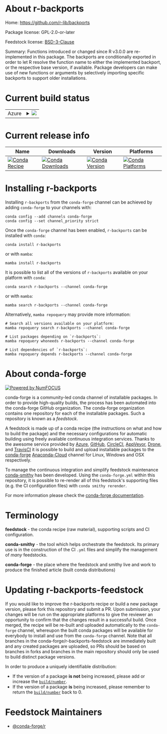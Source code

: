 About r-backports
=================

Home: https://github.com/r-lib/backports

Package license: GPL-2.0-or-later

Feedstock license: [BSD-3-Clause](https://github.com/conda-forge/r-backports-feedstock/blob/main/LICENSE.txt)

Summary:  Functions introduced or changed since R v3.0.0 are re-implemented in this package. The backports are conditionally exported in order to let R resolve the function name to either the implemented backport, or the respective base version, if available. Package developers can make use of new functions or arguments by selectively importing specific backports to support older installations.

Current build status
====================


<table>
    
  <tr>
    <td>Azure</td>
    <td>
      <details>
        <summary>
          <a href="https://dev.azure.com/conda-forge/feedstock-builds/_build/latest?definitionId=983&branchName=main">
            <img src="https://dev.azure.com/conda-forge/feedstock-builds/_apis/build/status/r-backports-feedstock?branchName=main">
          </a>
        </summary>
        <table>
          <thead><tr><th>Variant</th><th>Status</th></tr></thead>
          <tbody><tr>
              <td>linux_64_r_base4.1</td>
              <td>
                <a href="https://dev.azure.com/conda-forge/feedstock-builds/_build/latest?definitionId=983&branchName=main">
                  <img src="https://dev.azure.com/conda-forge/feedstock-builds/_apis/build/status/r-backports-feedstock?branchName=main&jobName=linux&configuration=linux_64_r_base4.1" alt="variant">
                </a>
              </td>
            </tr><tr>
              <td>linux_64_r_base4.2</td>
              <td>
                <a href="https://dev.azure.com/conda-forge/feedstock-builds/_build/latest?definitionId=983&branchName=main">
                  <img src="https://dev.azure.com/conda-forge/feedstock-builds/_apis/build/status/r-backports-feedstock?branchName=main&jobName=linux&configuration=linux_64_r_base4.2" alt="variant">
                </a>
              </td>
            </tr><tr>
              <td>linux_aarch64_r_base4.1</td>
              <td>
                <a href="https://dev.azure.com/conda-forge/feedstock-builds/_build/latest?definitionId=983&branchName=main">
                  <img src="https://dev.azure.com/conda-forge/feedstock-builds/_apis/build/status/r-backports-feedstock?branchName=main&jobName=linux&configuration=linux_aarch64_r_base4.1" alt="variant">
                </a>
              </td>
            </tr><tr>
              <td>linux_aarch64_r_base4.2</td>
              <td>
                <a href="https://dev.azure.com/conda-forge/feedstock-builds/_build/latest?definitionId=983&branchName=main">
                  <img src="https://dev.azure.com/conda-forge/feedstock-builds/_apis/build/status/r-backports-feedstock?branchName=main&jobName=linux&configuration=linux_aarch64_r_base4.2" alt="variant">
                </a>
              </td>
            </tr><tr>
              <td>linux_ppc64le_r_base4.1</td>
              <td>
                <a href="https://dev.azure.com/conda-forge/feedstock-builds/_build/latest?definitionId=983&branchName=main">
                  <img src="https://dev.azure.com/conda-forge/feedstock-builds/_apis/build/status/r-backports-feedstock?branchName=main&jobName=linux&configuration=linux_ppc64le_r_base4.1" alt="variant">
                </a>
              </td>
            </tr><tr>
              <td>linux_ppc64le_r_base4.2</td>
              <td>
                <a href="https://dev.azure.com/conda-forge/feedstock-builds/_build/latest?definitionId=983&branchName=main">
                  <img src="https://dev.azure.com/conda-forge/feedstock-builds/_apis/build/status/r-backports-feedstock?branchName=main&jobName=linux&configuration=linux_ppc64le_r_base4.2" alt="variant">
                </a>
              </td>
            </tr><tr>
              <td>osx_64_r_base4.1</td>
              <td>
                <a href="https://dev.azure.com/conda-forge/feedstock-builds/_build/latest?definitionId=983&branchName=main">
                  <img src="https://dev.azure.com/conda-forge/feedstock-builds/_apis/build/status/r-backports-feedstock?branchName=main&jobName=osx&configuration=osx_64_r_base4.1" alt="variant">
                </a>
              </td>
            </tr><tr>
              <td>osx_64_r_base4.2</td>
              <td>
                <a href="https://dev.azure.com/conda-forge/feedstock-builds/_build/latest?definitionId=983&branchName=main">
                  <img src="https://dev.azure.com/conda-forge/feedstock-builds/_apis/build/status/r-backports-feedstock?branchName=main&jobName=osx&configuration=osx_64_r_base4.2" alt="variant">
                </a>
              </td>
            </tr><tr>
              <td>osx_arm64_r_base4.1</td>
              <td>
                <a href="https://dev.azure.com/conda-forge/feedstock-builds/_build/latest?definitionId=983&branchName=main">
                  <img src="https://dev.azure.com/conda-forge/feedstock-builds/_apis/build/status/r-backports-feedstock?branchName=main&jobName=osx&configuration=osx_arm64_r_base4.1" alt="variant">
                </a>
              </td>
            </tr><tr>
              <td>osx_arm64_r_base4.2</td>
              <td>
                <a href="https://dev.azure.com/conda-forge/feedstock-builds/_build/latest?definitionId=983&branchName=main">
                  <img src="https://dev.azure.com/conda-forge/feedstock-builds/_apis/build/status/r-backports-feedstock?branchName=main&jobName=osx&configuration=osx_arm64_r_base4.2" alt="variant">
                </a>
              </td>
            </tr><tr>
              <td>win_64</td>
              <td>
                <a href="https://dev.azure.com/conda-forge/feedstock-builds/_build/latest?definitionId=983&branchName=main">
                  <img src="https://dev.azure.com/conda-forge/feedstock-builds/_apis/build/status/r-backports-feedstock?branchName=main&jobName=win&configuration=win_64_" alt="variant">
                </a>
              </td>
            </tr>
          </tbody>
        </table>
      </details>
    </td>
  </tr>
</table>

Current release info
====================

| Name | Downloads | Version | Platforms |
| --- | --- | --- | --- |
| [![Conda Recipe](https://img.shields.io/badge/recipe-r--backports-green.svg)](https://anaconda.org/conda-forge/r-backports) | [![Conda Downloads](https://img.shields.io/conda/dn/conda-forge/r-backports.svg)](https://anaconda.org/conda-forge/r-backports) | [![Conda Version](https://img.shields.io/conda/vn/conda-forge/r-backports.svg)](https://anaconda.org/conda-forge/r-backports) | [![Conda Platforms](https://img.shields.io/conda/pn/conda-forge/r-backports.svg)](https://anaconda.org/conda-forge/r-backports) |

Installing r-backports
======================

Installing `r-backports` from the `conda-forge` channel can be achieved by adding `conda-forge` to your channels with:

```
conda config --add channels conda-forge
conda config --set channel_priority strict
```

Once the `conda-forge` channel has been enabled, `r-backports` can be installed with `conda`:

```
conda install r-backports
```

or with `mamba`:

```
mamba install r-backports
```

It is possible to list all of the versions of `r-backports` available on your platform with `conda`:

```
conda search r-backports --channel conda-forge
```

or with `mamba`:

```
mamba search r-backports --channel conda-forge
```

Alternatively, `mamba repoquery` may provide more information:

```
# Search all versions available on your platform:
mamba repoquery search r-backports --channel conda-forge

# List packages depending on `r-backports`:
mamba repoquery whoneeds r-backports --channel conda-forge

# List dependencies of `r-backports`:
mamba repoquery depends r-backports --channel conda-forge
```


About conda-forge
=================

[![Powered by
NumFOCUS](https://img.shields.io/badge/powered%20by-NumFOCUS-orange.svg?style=flat&colorA=E1523D&colorB=007D8A)](https://numfocus.org)

conda-forge is a community-led conda channel of installable packages.
In order to provide high-quality builds, the process has been automated into the
conda-forge GitHub organization. The conda-forge organization contains one repository
for each of the installable packages. Such a repository is known as a *feedstock*.

A feedstock is made up of a conda recipe (the instructions on what and how to build
the package) and the necessary configurations for automatic building using freely
available continuous integration services. Thanks to the awesome service provided by
[Azure](https://azure.microsoft.com/en-us/services/devops/), [GitHub](https://github.com/),
[CircleCI](https://circleci.com/), [AppVeyor](https://www.appveyor.com/),
[Drone](https://cloud.drone.io/welcome), and [TravisCI](https://travis-ci.com/)
it is possible to build and upload installable packages to the
[conda-forge](https://anaconda.org/conda-forge) [Anaconda-Cloud](https://anaconda.org/)
channel for Linux, Windows and OSX respectively.

To manage the continuous integration and simplify feedstock maintenance
[conda-smithy](https://github.com/conda-forge/conda-smithy) has been developed.
Using the ``conda-forge.yml`` within this repository, it is possible to re-render all of
this feedstock's supporting files (e.g. the CI configuration files) with ``conda smithy rerender``.

For more information please check the [conda-forge documentation](https://conda-forge.org/docs/).

Terminology
===========

**feedstock** - the conda recipe (raw material), supporting scripts and CI configuration.

**conda-smithy** - the tool which helps orchestrate the feedstock.
                   Its primary use is in the construction of the CI ``.yml`` files
                   and simplify the management of *many* feedstocks.

**conda-forge** - the place where the feedstock and smithy live and work to
                  produce the finished article (built conda distributions)


Updating r-backports-feedstock
==============================

If you would like to improve the r-backports recipe or build a new
package version, please fork this repository and submit a PR. Upon submission,
your changes will be run on the appropriate platforms to give the reviewer an
opportunity to confirm that the changes result in a successful build. Once
merged, the recipe will be re-built and uploaded automatically to the
`conda-forge` channel, whereupon the built conda packages will be available for
everybody to install and use from the `conda-forge` channel.
Note that all branches in the conda-forge/r-backports-feedstock are
immediately built and any created packages are uploaded, so PRs should be based
on branches in forks and branches in the main repository should only be used to
build distinct package versions.

In order to produce a uniquely identifiable distribution:
 * If the version of a package **is not** being increased, please add or increase
   the [``build/number``](https://docs.conda.io/projects/conda-build/en/latest/resources/define-metadata.html#build-number-and-string).
 * If the version of a package **is** being increased, please remember to return
   the [``build/number``](https://docs.conda.io/projects/conda-build/en/latest/resources/define-metadata.html#build-number-and-string)
   back to 0.

Feedstock Maintainers
=====================

* [@conda-forge/r](https://github.com/conda-forge/r/)

